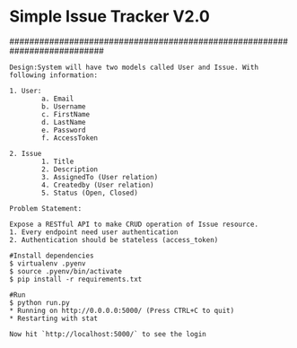 # Simple Issue Tracker V2.0
###########################################################################
~~~~~~~~~~~~~~~~~~~~~~~~~~~~~~~~~~~~~~~~~~~~~~~~~~~
Design:System will have two models called User and Issue. With following information:

1. User:
        a. Email
        b. Username
        c. FirstName
        d. LastName
        e. Password
        f. AccessToken

2. Issue
        1. Title
        2. Description
        3. AssignedTo (User relation)
        4. Createdby (User relation)
        5. Status (Open, Closed)

Problem Statement:

Expose a RESTful API to make CRUD operation of Issue resource.
1. Every endpoint need user authentication
2. Authentication should be stateless (access_token)

#Install dependencies
$ virtualenv .pyenv
$ source .pyenv/bin/activate
$ pip install -r requirements.txt

#Run
$ python run.py
* Running on http://0.0.0.0:5000/ (Press CTRL+C to quit)
* Restarting with stat

Now hit `http://localhost:5000/` to see the login
